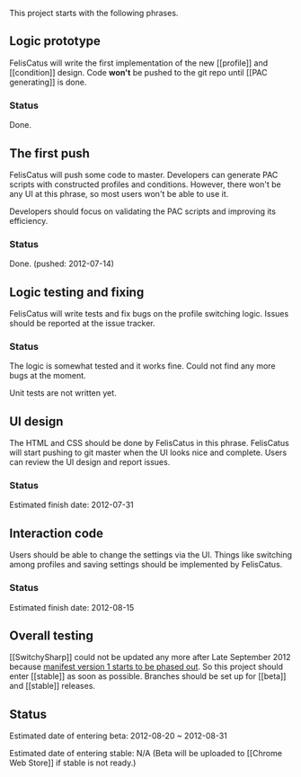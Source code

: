 This project starts with the following phrases.

## Logic prototype
FelisCatus will write the first implementation of the new [[profile]] and [[condition]] design.
Code **won't** be pushed to the git repo until [[PAC generating]] is done.

### Status
Done.

## The first push
FelisCatus will push some code to master. Developers can generate PAC scripts with constructed profiles and conditions.
However, there won't be any UI at this phrase, so most users won't be able to use it.

Developers should focus on validating the PAC scripts and improving its efficiency.

### Status
Done. (pushed: 2012-07-14)

## Logic testing and fixing
FelisCatus will write tests and fix bugs on the profile switching logic. Issues should be reported at the issue tracker.

### Status
The logic is somewhat tested and it works fine. Could not find any more bugs at the moment.

Unit tests are not written yet.

## UI design
The HTML and CSS should be done by FelisCatus in this phrase. FelisCatus will start pushing to git master when the UI looks nice and complete. Users can review the UI design and report issues.

### Status
Estimated finish date: 2012-07-31

## Interaction code
Users should be able to change the settings via the UI. Things like switching among profiles and saving settings should be implemented by FelisCatus.

### Status
Estimated finish date: 2012-08-15

## Overall testing
[[SwitchySharp]] could not be updated any more after Late September 2012 because [manifest version 1 starts to be phased out][manifestVersion]. So this project should enter [[stable]] as soon as possible. Branches should be set up for [[beta]] and [[stable]] releases.

[manifestVersion]: https://code.google.com/chrome/extensions/manifestVersion.html

## Status
Estimated date of entering beta: 2012-08-20 ~ 2012-08-31

Estimated date of entering stable: N/A 
(Beta will be uploaded to [[Chrome Web Store]] if stable is not ready.)